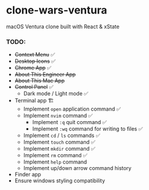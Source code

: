 # clone-wars-ventura

macOS Ventura clone built with React &amp; xState

### TODO:

- ~~Context Menu~~ ✅
- ~~Desktop Icons~~ ✅
- ~~Chrome App~~ ✅
- ~~About This Engineer App~~
- ~~About This Mac App~~
- ~~Control Panel~~ ✅
  - Dark mode / Light mode ✅
- Terminal app 🏗️
  - Implement `open` application command ✅
  - Implement `nvim` command ✅
    - Implement `:q` quit command ✅
    - Implement `:wq` command for writing to files ✅
  - Implement `cd` / `ls` commands ✅
  - Implement `touch` command ✅
  - Implement `mkdir` command ✅
  - Implement `rm` command ✅
  - Implement `help` command
  - Implement up/down arrow command history
- Finder app
- Ensure windows styling compatibility
